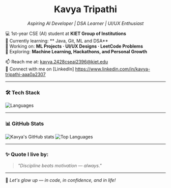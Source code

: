 <div align="center">

#  Kavya Tripathi

*Aspiring AI Developer | DSA Learner | UI/UX Enthusiast*

</div>


💻 1st-year CSE (AI) student at **KIET Group of Institutions**  
🌱 Currently learning: ** Java, Git, ML and DSA**  
🎯 Working on: **ML Projects · UI/UX Designs · LeetCode Problems**  
🧠 Exploring: **Machine Learning, Hackathons, and Personal Growth**  

📫 Reach me at: kavya.2428cseai2396@kiet.edu  
🔗 Connect with me on [LinkedIn] https://www.linkedin.com/in/kavya-tripathi-aaa0a2307

---

### 🛠️ Tech Stack
![Languages](https://skillicons.dev/icons?i=java,html,css,python,git,figma)

---

### 📊 GitHub Stats

![Kavya's GitHub stats](https://github-readme-stats.vercel.app/api?username=Kavyatripathi-GIF&show_icons=true&theme=tokyonight&hide_rank=true)
![Top Languages](https://github-readme-stats.vercel.app/api/top-langs/?username=Kavyatripathi-GIF&layout=compact&theme=tokyonight)

---

### ✨ Quote I live by:
> *"Discipline beats motivation — always."*

---

🌟 *Let's glow up — in code, in confidence, and in life!*  
